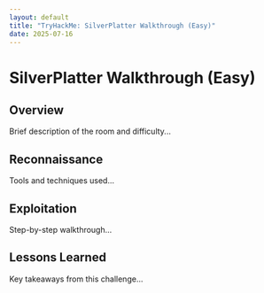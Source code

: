 ```yaml
---
layout: default
title: "TryHackMe: SilverPlatter Walkthrough (Easy)"
date: 2025-07-16
---
```


# SilverPlatter Walkthrough (Easy)

## Overview
Brief description of the room and difficulty...

## Reconnaissance
Tools and techniques used...

## Exploitation
Step-by-step walkthrough...

## Lessons Learned
Key takeaways from this challenge...
